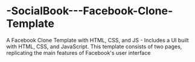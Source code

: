 # -SocialBook---Facebook-Clone-Template
A Facebook Clone Template with HTML, CSS, and JS - Includes a UI built with HTML, CSS, and JavaScript. This template consists of two pages, replicating the main features of Facebook's user interface
